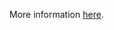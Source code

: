 More information [here](https://docs.prismacloud.io/en/enterprise-edition/policy-reference/kubernetes-policies/kubernetes-policy-index/ensure-that-the-kubelet-client-certificate-and-kubelet-client-key-arguments-are-set-as-appropriate).
